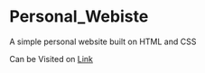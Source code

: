 # Personal_Webiste
A simple personal website built on HTML and CSS

Can be Visited on [Link](https://sayujya.com.np/?i=1)

